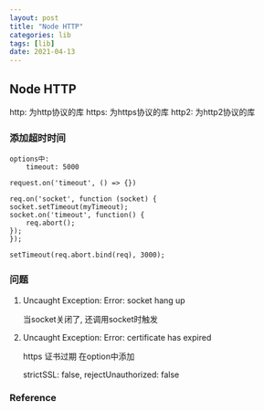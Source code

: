 ```yaml
---
layout: post
title: "Node HTTP"
categories: lib
tags: [lib]
date: 2021-04-13
---
```


## Node HTTP

http: 为http协议的库
https: 为https协议的库
http2: 为http2协议的库

### 添加超时时间

	options中:
		timeout: 5000
	
	request.on('timeout', () => {})

	req.on('socket', function (socket) {
    socket.setTimeout(myTimeout);  
    socket.on('timeout', function() {
        req.abort();
    });
	});

	setTimeout(req.abort.bind(req), 3000);



### 问题

1. Uncaught Exception: Error: socket hang up

	当socket关闭了, 还调用socket时触发

2. Uncaught Exception: Error: certificate has expired

	https 证书过期
	在option中添加

	strictSSL: false,
	rejectUnauthorized: false


### Reference

